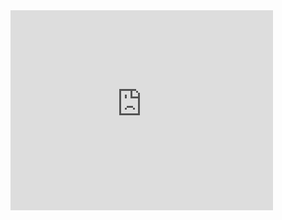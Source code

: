 <iframe width="420" height="320" src="https://www.youtube.com/embed/6_bhf2kHUvs?list=PLRdS-n5seLRoQ3VZIHCGEC62vThIrieAu" frameborder="0" allowfullscreen></iframe>
